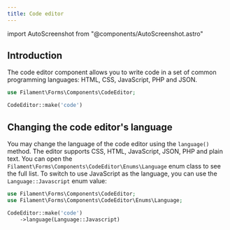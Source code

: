 ```yaml
---
title: Code editor
---
```

import AutoScreenshot from "@components/AutoScreenshot.astro"

## Introduction

The code editor component allows you to write code in a set of common programming languages: HTML, CSS, JavaScript, PHP and JSON.

```php
use Filament\Forms\Components\CodeEditor;

CodeEditor::make('code')
```

<AutoScreenshot name="forms/fields/code-editor/simple" alt="Code editor" version="4.x" />

## Changing the code editor's language

You may change the language of the code editor using the `language()` method. The editor supports CSS, HTML, JavaScript, JSON, PHP and plain text. You can open the `Filament\Forms\Components\CodeEditor\Enums\Language` enum class to see the full list. To switch to use JavaScript as the language, you can use the `Language::Javascript` enum value:

```php
use Filament\Forms\Components\CodeEditor;
use Filament\Forms\Components\CodeEditor\Enums\Language;

CodeEditor::make('code')
    ->language(Language::Javascript)
```
